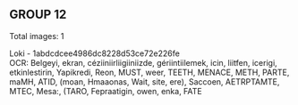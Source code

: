 ## GROUP 12
Total images: 1  

Loki - 1abdcdcee4986dc8228d53ce72e226fe  
OCR: Belgeyi, ekran, céziiniirliigiiniizde, gériintiilemek, icin, liitfen, icerigi, etkinlestirin, Yapikredi, Reon, MUST, weer, TEETH, MENACE, METH, PARTE, maMH, ATID, (moan, Hmaaonas, Wait, site, ere), Saccoen, AETRPTAMTE, MTEC, Mesa:, (TARO, Fepraatigin, owen, enka, FATE  

